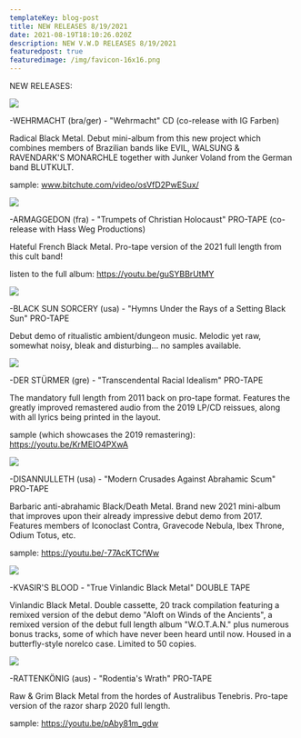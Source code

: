 ```yaml
---
templateKey: blog-post
title: NEW RELEASES 8/19/2021
date: 2021-08-19T18:10:26.020Z
description: NEW V.W.D RELEASES 8/19/2021
featuredpost: true
featuredimage: /img/favicon-16x16.png
---
```

NEW RELEASES:

![](/img/img_7446.jpg)

\-WEHRMACHT (bra/ger) - "Wehrmacht" CD (co-release with IG Farben)

Radical Black Metal. Debut mini-album from this new project which combines members of Brazilian bands like EVIL, WALSUNG & RAVENDARK'S MONARCHLE together with Junker Voland from the German band BLUTKULT.

sample: www.bitchute.com/video/osVfD2PwESux/

![](/img/img_7450.jpg)

\-ARMAGGEDON (fra) - "Trumpets of Christian Holocaust" PRO-TAPE (co-release with Hass Weg Productions)

Hateful French Black Metal. Pro-tape version of the 2021 full length from this cult band!

listen to the full album: https://youtu.be/guSYBBrUtMY

![](/img/img_7453.jpg)

\-BLACK SUN SORCERY (usa) - "Hymns Under the Rays of a Setting Black Sun" PRO-TAPE

Debut demo of ritualistic ambient/dungeon music. Melodic yet raw, somewhat noisy, bleak and disturbing... no samples available.

![](/img/img_7449.jpg)

\-DER STÜRMER (gre) - "Transcendental Racial Idealism" PRO-TAPE

The mandatory full length from 2011 back on pro-tape format. Features the greatly improved remastered audio from the 2019 LP/CD reissues, along with all lyrics being printed in the layout.

sample (which showcases the 2019 remastering): https://youtu.be/KrMEIO4PXwA

![](/img/img_7452.jpg)

\-DISANNULLETH (usa) - "Modern Crusades Against Abrahamic Scum" PRO-TAPE

Barbaric anti-abrahamic Black/Death Metal. Brand new 2021 mini-album that improves upon their already impressive debut demo from 2017.
Features members of Iconoclast Contra, Gravecode Nebula, Ibex Throne, Odium Totus, etc.

sample: https://youtu.be/-77AcKTCfWw

![](/img/232539593_820504641967258_1870563281372572070_n.jpg)

\-KVASIR'S BLOOD - "True Vinlandic Black Metal" DOUBLE TAPE

Vinlandic Black Metal. Double cassette, 20 track compilation featuring a remixed version of the debut demo "Aloft on Winds of the Ancients", a remixed version of the debut full length album "W.O.T.A.N." plus numerous bonus tracks, some of which have never been heard until now.
Housed in a butterfly-style norelco case. Limited to 50 copies. 

![](/img/img_7451.jpg)

\-RATTENKÖNIG (aus) - "Rodentia's Wrath" PRO-TAPE

Raw & Grim Black Metal from the hordes of Australibus Tenebris. Pro-tape version of the razor sharp 2020 full length.

sample: https://youtu.be/pAby81m_gdw